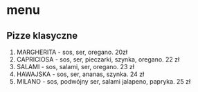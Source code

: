 # menu 

## Pizze klasyczne

1. MARGHERITA - sos, ser, oregano. 20zł
2. CAPRICIOSA - sos, ser, pieczarki, szynka, oregano. 22 zł
3. SALAMI - sos, salami, ser, oregano. 23 zł
4. HAWAJSKA - sos, ser, ananas, szynka. 24 zł 
5. MILANO  - sos, podwójny ser, salami jalapeno, papryka. 25 zł

